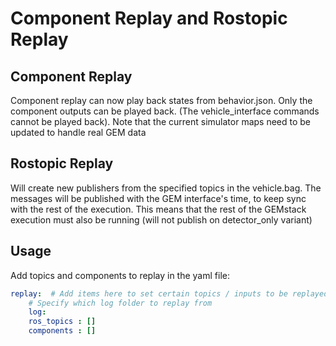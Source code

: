 # Component Replay and Rostopic Replay

## Component Replay
Component replay can now play back states from behavior.json. Only the component outputs can be played back. (The vehicle_interface commands cannot be played back). Note that the current simulator maps need to be updated to handle real GEM data

## Rostopic Replay

Will create new publishers from the specified topics in the vehicle.bag. The messages will be published with the GEM interface's time, to keep sync with the rest of the execution. This means that the rest of the GEMstack execution must also be running (will not publish on detector_only variant)



## Usage

Add topics and components to replay in the yaml file:

```yaml
replay:  # Add items here to set certain topics / inputs to be replayed from logs
    # Specify which log folder to replay from
    log: 
    ros_topics : []
    components : []
```


